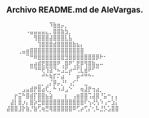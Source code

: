 ## Archivo README.md de AleVargas.

⠀⠀⠀⠀⠀⠀⠀⠀⠀⠀⠀⠹⣷⣶⡤⡀⠀⠀⠀⠀⠀⠀⠀⠀⠀⠀⠀⠀⠀
⠀⠀⠀⠀⠀⠠⣤⣤⣤⣤⣄⡀⣿⣿⣷⣳⡀⠀⠀⠀⠀⠀⠀⠀⠀⠀⠀⠀⠀
⠀⠀⠀⠀⠀⠀⠀⢻⣿⣿⣿⣼⣿⣿⣿⣇⣧⠀⠀⠀⠀⠀⠀⠀⠀⠀⠀⠀⠀
⠀⠀⠀⠀⠀⠀⠀⠀⢹⣿⣿⣿⣾⣿⣿⣿⣿⣷⣦⡄⠀⠀⠀⠀⠀⠀⠀⠀⠀
⠀⠀⠀⢀⣤⣶⣿⣿⣿⣿⣿⣿⣿⣿⣿⣿⣿⣿⣿⣿⠀⠀⠀⠀⠀⠀⠀⠀⠀
⠀⠀⠀⠀⠀⠉⠛⠿⣿⣿⣿⣿⣿⣿⣿⣻⣿⣿⣿⣿⣿⣿⣿⡿⠗⠂⠀⠀⠀
⠀⠀⠀⠀⠀⠀⣤⣴⣾⣟⣿⣿⣿⠟⢀⣿⠟⢁⣟⡿⢻⣿⣷⣤⠤⠀⠀⠀⠀
⠀⠀⠀⠀⠀⠀⠉⠙⠛⢟⢹⣽⠙⠦⣨⣋⡴⠚⢋⣇⣾⠟⠋⠉⠀⠀⠀⠀⠀
⠀⠀⠀⠀⠀⠀⠀⠀⠀⠚⠓⢷⡏⠍⣴⠀⠁⠀⡶⠚⠛⠓⠂⠀⠀⠀⠀⠀⠀
⠀⠀⠀⠀⠀⠀⠀⠀⣀⡀⢀⡌⡿⡤⡘⠃⢠⡊⠁⠀⣀⠀⠀⠀⠀⠀⠀⠀⠀
⠀⠀⠀⠀⣠⣤⣾⡟⣿⣴⢏⡀⠓⠰⠼⣠⠑⠀⠀⢶⣼⡟⢲⣴⡀⠀⠀⠀⠀
⠀⠀⡖⣭⠓⣿⣾⡏⣿⣿⣦⣵⠀⠀⠀⡆⠀⢠⣶⣿⣿⢩⣼⣿⠘⣥⠒⡄⡄
⠀⣼⡇⣿⡰⡄⣿⡵⣛⣿⣿⣿⣿⣿⣿⣿⣿⣿⣿⣿⠏⢢⢜⢣⠱⢠⠒⣱⡅
⣼⣿⣿⣸⡗⣷⡘⣷⢋⢶⣛⢿⣿⣿⣿⣿⣿⠿⢋⡴⢋⡌⢂⠧⣘⡣⣡⣿⣿
